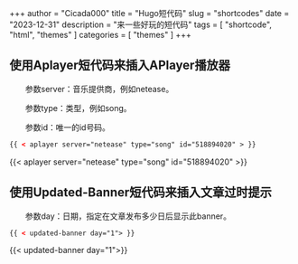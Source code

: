 +++
author = "Cicada000"
title = "Hugo短代码"
slug = "shortcodes"
date = "2023-12-31"
description = "来一些好玩的短代码"
tags = [
    "shortcode",
    "html",
    "themes"
]
categories = [
    "themes"
]
+++

## 使用Aplayer短代码来插入APlayer播放器

&emsp;&emsp;参数server：音乐提供商，例如netease。

&emsp;&emsp;参数type：类型，例如song。

&emsp;&emsp;参数id：唯一的id号码。

```html
{{ < aplayer server="netease" type="song" id="518894020" > }}
```

{{< aplayer server="netease" type="song" id="518894020" >}}

## 使用Updated-Banner短代码来插入文章过时提示

&emsp;&emsp;参数day：日期，指定在文章发布多少日后显示此banner。

```html
{{ < updated-banner day="1"> }}
```

{{< updated-banner day="1">}}
